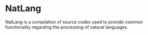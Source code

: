 # NatLang

NatLang is a compilation of source codes used to provide common functionality regarding the processing of natural languages.

